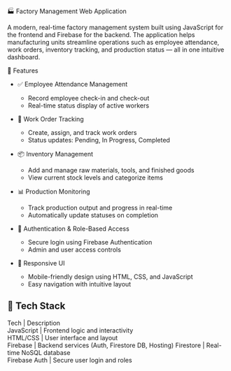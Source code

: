 

🏭 Factory Management Web Application

A modern, real-time factory management system built using JavaScript for the frontend and Firebase for the backend. The application helps manufacturing units streamline operations such as employee attendance, work orders, inventory tracking, and production status — all in one intuitive dashboard.



🚀 Features

- ✅ Employee Attendance Management
  - Record employee check-in and check-out
  - Real-time status display of active workers

- 📝 Work Order Tracking
  - Create, assign, and track work orders
  - Status updates: Pending, In Progress, Completed

- 📦 Inventory Management
  - Add and manage raw materials, tools, and finished goods
  - View current stock levels and categorize items

- 📊 Production Monitoring
  - Track production output and progress in real-time
  - Automatically update statuses on completion

- 🔐 Authentication & Role-Based Access
  - Secure login using Firebase Authentication
  - Admin and user access controls

- 📱 Responsive UI
  - Mobile-friendly design using HTML, CSS, and JavaScript
  - Easy navigation with intuitive layout



## 🔧 Tech Stack

 Tech            | Description                          
 JavaScript      | Frontend logic and interactivity     
 HTML/CSS        | User interface and layout            
 Firebase        | Backend services (Auth, Firestore DB, Hosting) 
 Firestore       | Real-time NoSQL database             
 Firebase Auth   | Secure user login and roles       

